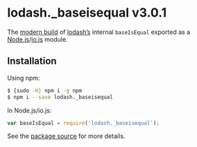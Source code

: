 # lodash._baseisequal v3.0.1

The [modern build](https://github.com/lodash/lodash/wiki/Build-Differences) of [lodash’s](https://lodash.com/) internal `baseIsEqual` exported as a [Node.js](http://nodejs.org/)/[io.js](https://iojs.org/) module.

## Installation

Using npm:

```bash
$ {sudo -H} npm i -g npm
$ npm i --save lodash._baseisequal
```

In Node.js/io.js:

```js
var baseIsEqual = require('lodash._baseisequal');
```

See the [package source](https://github.com/lodash/lodash/blob/3.0.1-npm-packages/lodash._baseisequal) for more details.
